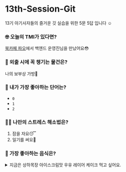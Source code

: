 # 13th-Session-Git

13기 아기사자들의 즐거운 깃 실습을 위한 5문 5답 입니다 ☺️

### 🤓 오늘의 TMI가 있다면?

[북카페 파오](https://maps.app.goo.gl/9d7EF49mQ48X7fiBA)에서 백엔드 운영진님을 만났어요😳

### 🎒 외출 시에 꼭 챙기는 물건은?

나의 보부상 가방🎒

### 🤙 내가 가장 좋아하는 단어는?

- `0`
- `1`
- `2`

### 🧘‍♀️ 나만의 스트레스 해소법은?

1. 잠을 자요😴
2. 일기를 써요📝

### 🍧 가장 좋아하는 음식은?

<details>
  <summary>지금은 상하목장 아이스크림맛 우유 레이어 케이크 먹고 싶어요.</summary>
  친구가 생일 선물로 주었어요. 친구야 고마워!
</details>
